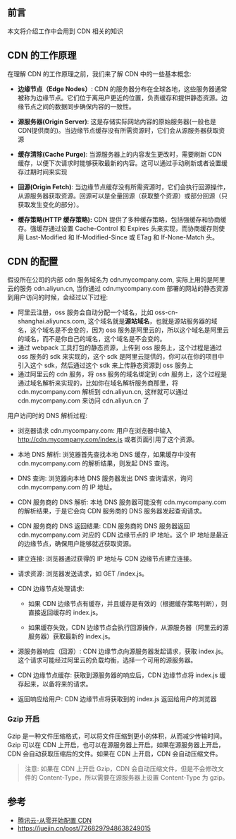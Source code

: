 ## 前言

本文将介绍工作中会用到 CDN 相关的知识

## CDN 的工作原理

在理解 CDN 的工作原理之前，我们来了解 CDN 中的一些基本概念:

- **边缘节点（Edge Nodes）**: CDN 的服务器分布在全球各地，这些服务器通常被称为边缘节点。它们位于离用户更近的位置，负责缓存和提供静态资源。边缘节点之间的数据同步确保内容的一致性。

- **源服务器(Origin Server)**: 这是存储实际网站内容的原始服务器(一般也是CDN提供商的)。当边缘节点缓存没有所需资源时，它们会从源服务器获取资源

- **缓存清除(Cache Purge)**: 当源服务器上的内容发生更改时，需要刷新 CDN 缓存，以便下次请求时能够获取最新的内容。这可以通过手动刷新或者设置缓存过期时间来实现

- **回源(Origin Fetch)**: 当边缘节点缓存没有所需资源时，它们会执行回源操作，从源服务器获取资源。回源可以是全量回源（获取整个资源）或部分回源（只获取发生变化的部分）。

- **缓存策略(HTTP 缓存策略):** CDN 提供了多种缓存策略，包括强缓存和协商缓存。强缓存通过设置 Cache-Control 和 Expires 头来实现，而协商缓存则使用 Last-Modified 和 If-Modified-Since 或 ETag 和 If-None-Match 头。

## CDN 的配置

假设所在公司的内部 cdn 服务域名为 cdn.mycompany.com, 实际上用的是阿里云的服务 cdn.aliyun.cn, 当你通过 cdn.mycompany.com 部署的网站的静态资源到用户访问的时候，会经过以下过程:

- 阿里云注册，oss 服务会自动分配一个域名，比如 oss-cn-shanghai.aliyuncs.com, 这个域名就是**源站域名**，也就是源站服务器的域名，这个域名是不会变的，因为 oss 服务是阿里云的，所以这个域名是阿里云的域名，而不是你自己的域名，这个域名是不会变的。
- 通过 webpack 工具打包的静态资源，上传到 oss 服务上，这个过程是通过 oss 服务的 sdk 来实现的，这个 sdk 是阿里云提供的，你可以在你的项目中引入这个 sdk，然后通过这个 sdk 来上传静态资源到 oss 服务上
- 通过阿里云的 cdn 服务，将 oss 服务的域名绑定到 cdn 服务上，这个过程是通过域名解析来实现的，比如你在域名解析服务商那里，将 cdn.mycompany.com 解析到 cdn.aliyun.cn, 这样就可以通过 cdn.mycompany.com 来访问 cdn.aliyun.cn 了

用户访问时的 DNS 解析过程:

- 浏览器请求 cdn.mycompany.com: 用户在浏览器中输入 http://cdn.mycompany.com/index.js 或者页面引用了这个资源。

- 本地 DNS 解析: 浏览器首先查找本地 DNS 缓存，如果缓存中没有 cdn.mycompany.com 的解析结果，则发起 DNS 查询。

- DNS 查询: 浏览器向本地 DNS 服务器发出 DNS 查询请求，询问 cdn.mycompany.com 的 IP 地址。

- CDN 服务商的 DNS 解析: 本地 DNS 服务器可能没有 cdn.mycompany.com 的解析结果，于是它会向 CDN 服务商的 DNS 服务器发起查询请求。

- CDN 服务商的 DNS 返回结果: CDN 服务商的 DNS 服务器返回 cdn.mycompany.com 对应的 CDN 边缘节点的 IP 地址。这个 IP 地址是最近的边缘节点，确保用户能够就近获取资源。

- 建立连接: 浏览器通过获得的 IP 地址与 CDN 边缘节点建立连接。

- 请求资源: 浏览器发送请求，如 GET /index.js。

- CDN 边缘节点处理请求:

  - 如果 CDN 边缘节点有缓存，并且缓存是有效的（根据缓存策略判断），则直接返回缓存的 index.js。

  - 如果缓存失效，CDN 边缘节点会执行回源操作，从源服务器（阿里云的源服务器）获取最新的 index.js。
- 源服务器响应（回源）: CDN 边缘节点向源服务器发起请求，获取 index.js。这个请求可能经过阿里云的负载均衡，选择一个可用的源服务器。

- CDN 边缘节点缓存: 获取到源服务器的响应后，CDN 边缘节点将 index.js 缓存起来，以备将来的请求。

- 返回响应给用户: CDN 边缘节点将获取到的 index.js 返回给用户的浏览器

### Gzip 开启

Gzip 是一种文件压缩格式，可以将文件压缩到更小的体积，从而减少传输时间。Gzip 可以在 CDN 上开启，也可以在源服务器上开启。如果在源服务器上开启，CDN 会自动获取压缩后的文件。如果在 CDN 上开启，CDN 会自动压缩文件。

> 注意: 如果在 CDN 上开启 Gzip，CDN 会自动压缩文件，但是不会修改文件的 Content-Type，所以需要在源服务器上设置 Content-Type 为 gzip。



## 参考

- [腾讯云-从零开始配置 CDN](https://cloud.tencent.com/document/product/228/3149)
- https://juejin.cn/post/7268297948638249015
